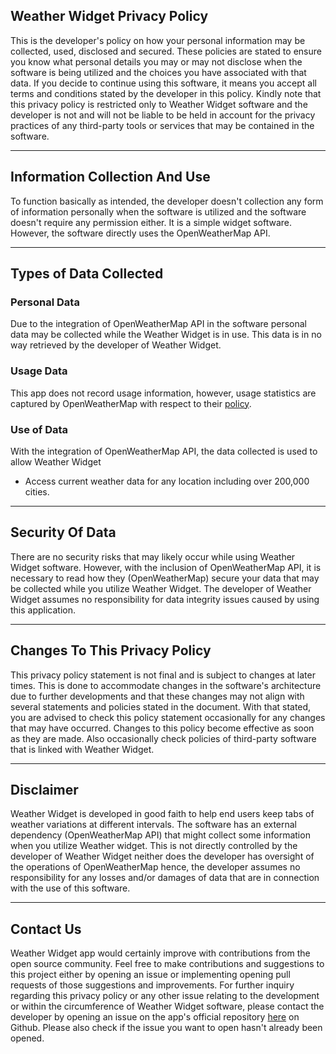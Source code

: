 ## Weather Widget Privacy Policy


This is the developer's policy on how your personal information may be collected, used, disclosed and secured. These policies are stated to ensure you know what personal details you may or may not disclose when the software is being utilized and the choices you have associated with that data. 
If you decide to continue using this software, it means you accept all terms and conditions stated by the developer in this policy. Kindly note that this privacy policy is restricted only to Weather Widget software and the developer is not and will not be liable to be held in account for the privacy practices of any third-party tools or services that may be contained in the software.

---

## Information Collection And Use

To function basically as intended, the developer doesn't collection any form of information personally when the software is utilized and the software doesn't require any permission either. It is a simple widget software. However, the software directly uses the OpenWeatherMap API. 


---

## Types of Data Collected

### Personal Data

Due to the integration of OpenWeatherMap API in the software personal data may be collected while the Weather Widget is in use. This data is in no way retrieved by the developer of Weather Widget.

### Usage Data

This app does not record usage information, however, usage statistics are captured by OpenWeatherMap with respect to their [policy](https://openweathermap.org/privacy-policy).

### Use of Data

With the integration of OpenWeatherMap API, the data collected is used to allow Weather Widget 

- Access current weather data for any location including over 200,000 cities.

---

## Security Of Data

There are no security risks that may likely occur while using Weather Widget software. However, with the inclusion of OpenWeatherMap API, it is necessary to read how they (OpenWeatherMap) secure your data that may be collected while you utilize Weather Widget. The developer of Weather Widget assumes no responsibility for data integrity issues caused by using this application.

---

## Changes To This Privacy Policy

This privacy policy statement is not final and is subject to changes at later times. This is done to accommodate changes in the software's architecture due to further developments and that these changes may not align with several statements and policies stated in the document. With that stated, you are advised to check this policy statement occasionally for any changes that may have occurred. Changes to this policy become effective as soon as they are made. Also occasionally check policies of third-party software that is linked with Weather Widget.

---


## Disclaimer   

Weather Widget is developed in good faith to help end users keep tabs of weather variations at different intervals. The software has an external dependency (OpenWeatherMap API) that might collect some information when you utilize Weather widget. This is not directly controlled by the developer of Weather Widget neither does the developer has oversight of the operations of OpenWeatherMap hence, the developer assumes no responsibility for any losses and/or damages of data that are in connection with the use of this software. 

---


## Contact Us

Weather Widget app would certainly improve with contributions from the open source community. Feel free to make contributions and suggestions to this project either by opening an issue or implementing opening pull requests of those suggestions and improvements. For further inquiry regarding this privacy policy or any other issue relating to the development or within the circumference of Weather Widget software, please contact the developer by opening an issue on the app's official repository [here](https://github.com/sanderbaas/WeatherWidget) on Github. Please also check if the issue you want to open hasn't already been opened.



